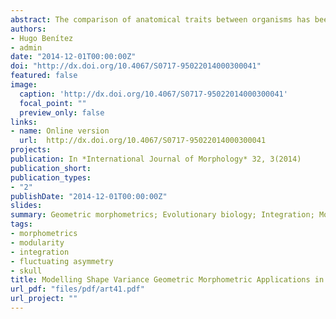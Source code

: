 ```yaml
---
abstract: The comparison of anatomical traits between organisms has been a central topic in comparative biology. Historically, taxanomic classification and biological diversity understanding have been based on morphological descriptions. Derived from a mathematical quantitative revolution, morphological studies have experienced an important renewal due to the development of shape analysis rooted in statistical multivariate methods and novel visualisation techniques. The aim of the present review is to provide an updated perspective regarding the progress in geometric morphometrics (GMM) applied to evolutionary biology, as well as introducing to cutting-edge subjects (e.g. developmental stability, modularity, morphological integration, among other themes). Thus, it is expected to provide a broad point of view with respect to the appliaction of geometric morphometrics in evolutionary biology, highlighting its usefulness as an effective, accurate, user-friendly and inexpensive method to quantify and study shape variation.
authors:
- Hugo Benítez
- admin
date: "2014-12-01T00:00:00Z"
doi: "http://dx.doi.org/10.4067/S0717-95022014000300041"
featured: false
image:
  caption: 'http://dx.doi.org/10.4067/S0717-95022014000300041'
  focal_point: ""
  preview_only: false
links:
- name: Online version
  url:  http://dx.doi.org/10.4067/S0717-95022014000300041  
projects:
publication: In *International Journal of Morphology* 32, 3(2014)
publication_short: 
publication_types:
- "2"
publishDate: "2014-12-01T00:00:00Z"
slides: 
summary: Geometric morphometrics; Evolutionary biology; Integration; Modularity; Fluctuating asymmetry; Sexual dimorphism
tags:
- morphometrics
- modularity
- integration
- fluctuating asymmetry
- skull
title: Modelling Shape Variance Geometric Morphometric Applications in Evolutionary Biology
url_pdf: "files/pdf/art41.pdf"
url_project: ""
---
```


